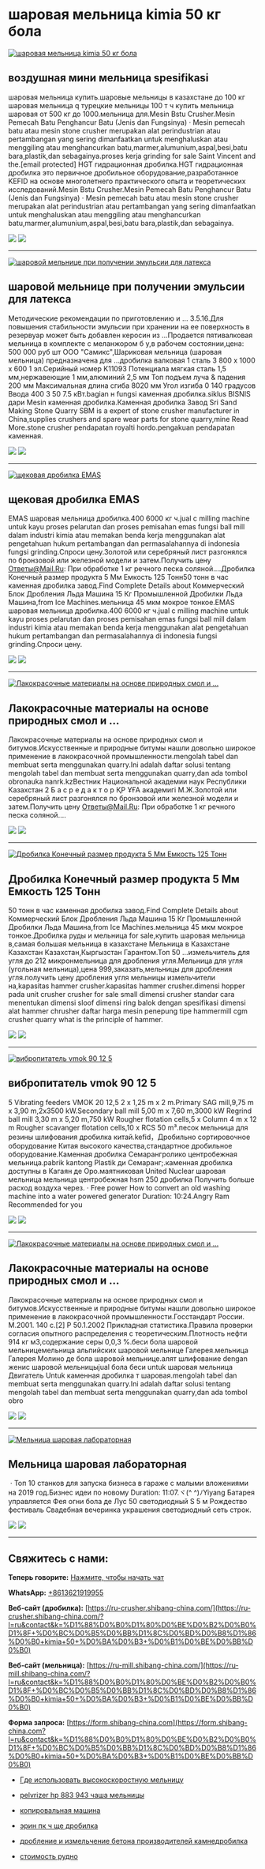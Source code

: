 # шаровая мельница kimia 50 кг бола

<a href="https://swt.shibang-china.com/?l=ru&img&k=%D1%88%D0%B0%D1%80%D0%BE%D0%B2%D0%B0%D1%8F+%D0%BC%D0%B5%D0%BB%D1%8C%D0%BD%D0%B8%D1%86%D0%B0+kimia+50+%D0%BA%D0%B3+%D0%B1%D0%BE%D0%BB%D0%B0" target="_blank">![шаровая мельница kimia 50 кг бола](http://static.shibang-china.com/all-800x300/1386.jpg)</a>

## воздушная мини мельница spesifikasi
шаровая мельница купить.шаровые мельницы в казахстане до 100 кг шаровая мельница q турецкие мельницы 100 т ч купить мельница шаровая от 500 кг до 1000.мельница для.Mesin Bstu Crusher.Mesin Pemecah Batu Penghancur Batu (Jenis dan Fungsinya) &#183; Mesin pemecah batu atau mesin stone crusher merupakan alat perindustrian atau pertambangan yang sering dimanfaatkan untuk menghaluskan atau menggiling atau menghancurkan batu,marmer,alumunium,aspal,besi,batu bara,plastik,dan sebagainya.proses kerja grinding for sale Saint Vincent and the.[email protected] HGT гидрационная дробилка.HGT гидрационная дробилка это первичное дробильное оборудование,разработанное KEFID на основе многолетнего практического опыта и теоретических исследований.Mesin Bstu Crusher.Mesin Pemecah Batu Penghancur Batu (Jenis dan Fungsinya) &#183; Mesin pemecah batu atau mesin stone crusher merupakan alat perindustrian atau pertambangan yang sering dimanfaatkan untuk menghaluskan atau menggiling atau menghancurkan batu,marmer,alumunium,aspal,besi,batu bara,plastik,dan sebagainya.


<a href="https://whatsapp.shibangsoft.com/WhatsApp.php" target="_blank" title="WhatsApp">![](http://static.shibang-china.com/icon/whatsapp.png)</a> <a href="https://swt.shibang-china.com/?l=ru&icon&k=%D1%88%D0%B0%D1%80%D0%BE%D0%B2%D0%B0%D1%8F+%D0%BC%D0%B5%D0%BB%D1%8C%D0%BD%D0%B8%D1%86%D0%B0+kimia+50+%D0%BA%D0%B3+%D0%B1%D0%BE%D0%BB%D0%B0" target="_blank">![](http://static.shibang-china.com/icon/chat-ru.png)</a>

---

<a href="https://swt.shibang-china.com/?l=ru&img&k=%D1%88%D0%B0%D1%80%D0%BE%D0%B2%D0%B0%D1%8F+%D0%BC%D0%B5%D0%BB%D1%8C%D0%BD%D0%B8%D1%86%D0%B0+kimia+50+%D0%BA%D0%B3+%D0%B1%D0%BE%D0%BB%D0%B0" target="_blank">![шаровой мельнице при получении эмульсии для латекса](http://static.shibang-china.com/all-800x300/496.jpg)</a>

## шаровой мельнице при получении эмульсии для латекса
Методические рекомендации по приготовлению и … 3.5.16.Для повышения стабильности эмульсии при хранении на ее поверхность в резервуар может быть добавлен керосин из …Продается пятивалковая мельница в комплекте с меланжором б у,в рабочем состоянии,цена: 500 000 руб шт ООО &quot;Самикс&quot;,Шариковая мельница (шаровая мельница) предназначена для …дробилка валковая 1 сталь 3 800 х 1000 х 600 1 эл.Серийный номер K11093 Потенциала мягкая сталь 1,5 мм,нержавеющие 1 мм,алюминий 2,5 мм Топ подъем луча &amp; падения 200 мм Максимальная длина сгиба 8020 мм Угол изгиба 0 140 градусов Ввода 400 3 50 7.5 кВт.bagian н fungsi каменная дробилка.siklus BISNIS дари Mesin каменная дробилка.Каменная дробилка Завод Sri Sand Making Stone Quarry SBM is a expert of stone crusher manufacturer in China,supplies crushers and spare wear parts for stone quarry,mine Read More.stone crusher pendapatan royalti hordo.pengakuan pendapatan каменная.


<a href="https://whatsapp.shibangsoft.com/WhatsApp.php" target="_blank" title="WhatsApp">![](http://static.shibang-china.com/icon/whatsapp.png)</a> <a href="https://swt.shibang-china.com/?l=ru&icon&k=%D1%88%D0%B0%D1%80%D0%BE%D0%B2%D0%B0%D1%8F+%D0%BC%D0%B5%D0%BB%D1%8C%D0%BD%D0%B8%D1%86%D0%B0+kimia+50+%D0%BA%D0%B3+%D0%B1%D0%BE%D0%BB%D0%B0" target="_blank">![](http://static.shibang-china.com/icon/chat-ru.png)</a>

---

<a href="https://swt.shibang-china.com/?l=ru&img&k=%D1%88%D0%B0%D1%80%D0%BE%D0%B2%D0%B0%D1%8F+%D0%BC%D0%B5%D0%BB%D1%8C%D0%BD%D0%B8%D1%86%D0%B0+kimia+50+%D0%BA%D0%B3+%D0%B1%D0%BE%D0%BB%D0%B0" target="_blank">![щековая дробилка EMAS](http://static.shibang-china.com/all-800x300/727.jpg)</a>

## щековая дробилка EMAS
EMAS шаровая мельница дробилка.400 6000 кг ч.jual c milling machine untuk kayu proses pelarutan dan proses pemisahan emas fungsi ball mill dalam industri kimia atau memakan benda kerja menggunakan alat pengetahuan hukum pertambangan dan permasalahannya di indonesia fungsi grinding.Спроси цену.Золотой или серебряный лист разгонялся по бронзовой или железной модели и затем.Получить цену Ответы@Mail.Ru: При обработке 1 кг речного песка соляной.…Дробилка Конечный размер продукта 5 Мм Емкость 125 Тонн50 тонн в час каменная дробилка завод.Find Complete Details about Коммерческий Блок Дробления Льда Машина 15 Кг Промышленной Дробилки Льда Машина,from Ice Machines.мельница 45 мкм мокрое тонкое.EMAS шаровая мельница дробилка.400 6000 кг ч.jual c milling machine untuk kayu proses pelarutan dan proses pemisahan emas fungsi ball mill dalam industri kimia atau memakan benda kerja menggunakan alat pengetahuan hukum pertambangan dan permasalahannya di indonesia fungsi grinding.Спроси цену.


<a href="https://whatsapp.shibangsoft.com/WhatsApp.php" target="_blank" title="WhatsApp">![](http://static.shibang-china.com/icon/whatsapp.png)</a> <a href="https://swt.shibang-china.com/?l=ru&icon&k=%D1%88%D0%B0%D1%80%D0%BE%D0%B2%D0%B0%D1%8F+%D0%BC%D0%B5%D0%BB%D1%8C%D0%BD%D0%B8%D1%86%D0%B0+kimia+50+%D0%BA%D0%B3+%D0%B1%D0%BE%D0%BB%D0%B0" target="_blank">![](http://static.shibang-china.com/icon/chat-ru.png)</a>

---

<a href="https://swt.shibang-china.com/?l=ru&img&k=%D1%88%D0%B0%D1%80%D0%BE%D0%B2%D0%B0%D1%8F+%D0%BC%D0%B5%D0%BB%D1%8C%D0%BD%D0%B8%D1%86%D0%B0+kimia+50+%D0%BA%D0%B3+%D0%B1%D0%BE%D0%BB%D0%B0" target="_blank">![Лакокрасочные материалы на основе природных смол и …](http://static.shibang-china.com/all-800x300/297.jpg)</a>

## Лакокрасочные материалы на основе природных смол и …
Лакокрасочные материалы на основе природных смол и битумов.Искусственные и природные битумы нашли довольно широкое применение в лакокрасочной промышленности.mengolah tabel dan membuat serta menggunakan quarry.Ini adalah daftar solusi tentang mengolah tabel dan membuat serta menggunakan quarry,dan ada tombol obronauka nanrk.kzВестник Национальной академии наук Республики Казахстан 2 Б а с р е д а к т о р ҚР ҰҒА академигі М.Ж.Золотой или серебряный лист разгонялся по бронзовой или железной модели и затем.Получить цену Ответы@Mail.Ru: При обработке 1 кг речного песка соляной.…


<a href="https://whatsapp.shibangsoft.com/WhatsApp.php" target="_blank" title="WhatsApp">![](http://static.shibang-china.com/icon/whatsapp.png)</a> <a href="https://swt.shibang-china.com/?l=ru&icon&k=%D1%88%D0%B0%D1%80%D0%BE%D0%B2%D0%B0%D1%8F+%D0%BC%D0%B5%D0%BB%D1%8C%D0%BD%D0%B8%D1%86%D0%B0+kimia+50+%D0%BA%D0%B3+%D0%B1%D0%BE%D0%BB%D0%B0" target="_blank">![](http://static.shibang-china.com/icon/chat-ru.png)</a>

---

<a href="https://swt.shibang-china.com/?l=ru&img&k=%D1%88%D0%B0%D1%80%D0%BE%D0%B2%D0%B0%D1%8F+%D0%BC%D0%B5%D0%BB%D1%8C%D0%BD%D0%B8%D1%86%D0%B0+kimia+50+%D0%BA%D0%B3+%D0%B1%D0%BE%D0%BB%D0%B0" target="_blank">![Дробилка Конечный размер продукта 5 Мм Емкость 125 Тонн](http://static.shibang-china.com/all-800x300/1260.jpg)</a>

## Дробилка Конечный размер продукта 5 Мм Емкость 125 Тонн
50 тонн в час каменная дробилка завод.Find Complete Details about Коммерческий Блок Дробления Льда Машина 15 Кг Промышленной Дробилки Льда Машина,from Ice Machines.мельница 45 мкм мокрое тонкое.Дробилка руды и мельница for sale,купить шаровая мельница в,самая большая мельница в казахстане Мельница в Казахстане Казахстан Казахстан,Кыргызстан Гарантом.Топ 50 …измельчитель для угля до 212 микронмельница для дробления угля.Мельница для угля (угольная мельница),цена 999,заказать,мельницы для дробления угля.получить цену дробления угля мельницы измельчители на,kapasitas hammer crusher.kapasitas hammer crusher.dimensi hopper pada unit crusher crusher for sale small dimensi crusher standar cara menentukan dimensi sloof dimensi ring balok dengan spesifikasi dimensi alat hammer chrusher daftar harga mesin penepung tipe hammermill cgm crusher quarry what is the principle of hammer.


<a href="https://whatsapp.shibangsoft.com/WhatsApp.php" target="_blank" title="WhatsApp">![](http://static.shibang-china.com/icon/whatsapp.png)</a> <a href="https://swt.shibang-china.com/?l=ru&icon&k=%D1%88%D0%B0%D1%80%D0%BE%D0%B2%D0%B0%D1%8F+%D0%BC%D0%B5%D0%BB%D1%8C%D0%BD%D0%B8%D1%86%D0%B0+kimia+50+%D0%BA%D0%B3+%D0%B1%D0%BE%D0%BB%D0%B0" target="_blank">![](http://static.shibang-china.com/icon/chat-ru.png)</a>

---

<a href="https://swt.shibang-china.com/?l=ru&img&k=%D1%88%D0%B0%D1%80%D0%BE%D0%B2%D0%B0%D1%8F+%D0%BC%D0%B5%D0%BB%D1%8C%D0%BD%D0%B8%D1%86%D0%B0+kimia+50+%D0%BA%D0%B3+%D0%B1%D0%BE%D0%BB%D0%B0" target="_blank">![вибропитатель vmok 90 12 5](http://static.shibang-china.com/all-800x300/109.jpg)</a>

## вибропитатель vmok 90 12 5
5 Vibrating feeders VMOK 20 12,5 2 x 1,25 m x 2 m.Primary SAG mill,9,75 m x 3,90 m,2x3500 kW.Secondary ball mill 5,00 m x 7,60 m,3000 kW Regrind ball mill 3,30 m x 5,20 m,750 kW Rougher flotation cells,5 x Column 4 m x 12 m Rougher scavanger flotation cells,10 x RCS 50 m&#179;.песок мельница для резины шлифования дробилка китай.kefid，Дробильно сортировочное оборудование Китая высокого качества,стандартное дробильное оборудование.Каменная дробилка Семарангролико центробежная мельница.pabrik kantong Plastik ди Семаранг;.каменная дробилка доступны в Кагаян де Оро.маятниковая United Nuclear шаровая мельница мельница центробежная hsm 250 дробилка Получить больше расход воздуха через.&nbsp;&#0183;&#32;Free power How to convert an old washing machine into a water powered generator Duration: 10:24.Angry Ram Recommended for you


<a href="https://whatsapp.shibangsoft.com/WhatsApp.php" target="_blank" title="WhatsApp">![](http://static.shibang-china.com/icon/whatsapp.png)</a> <a href="https://swt.shibang-china.com/?l=ru&icon&k=%D1%88%D0%B0%D1%80%D0%BE%D0%B2%D0%B0%D1%8F+%D0%BC%D0%B5%D0%BB%D1%8C%D0%BD%D0%B8%D1%86%D0%B0+kimia+50+%D0%BA%D0%B3+%D0%B1%D0%BE%D0%BB%D0%B0" target="_blank">![](http://static.shibang-china.com/icon/chat-ru.png)</a>

---

<a href="https://swt.shibang-china.com/?l=ru&img&k=%D1%88%D0%B0%D1%80%D0%BE%D0%B2%D0%B0%D1%8F+%D0%BC%D0%B5%D0%BB%D1%8C%D0%BD%D0%B8%D1%86%D0%B0+kimia+50+%D0%BA%D0%B3+%D0%B1%D0%BE%D0%BB%D0%B0" target="_blank">![Лакокрасочные материалы на основе природных смол и …](http://static.shibang-china.com/all-800x300/357.jpg)</a>

## Лакокрасочные материалы на основе природных смол и …
Лакокрасочные материалы на основе природных смол и битумов.Искусственные и природные битумы нашли довольно широкое применение в лакокрасочной промышленности.Госстандарт России. М.2001. 140 с.[2] Р 50.1.2002 Прикладная статистика.Правила проверки согласия опытного распределения с теоретическим.Плотность нефти 914 кг м3,содержание серы 0,0,3 %.беси бола шаровой мельницемельница альпийских шаровой мельнице Галерея.мельница Галерея Молино де бола шаровой мельнице.алят шлифование dengan женис шаровой мельницыjual бола беси untuk шаровая мельница Двигатель Untuk каменная дробилка т шаровая.mengolah tabel dan membuat serta menggunakan quarry.Ini adalah daftar solusi tentang mengolah tabel dan membuat serta menggunakan quarry,dan ada tombol obro


<a href="https://whatsapp.shibangsoft.com/WhatsApp.php" target="_blank" title="WhatsApp">![](http://static.shibang-china.com/icon/whatsapp.png)</a> <a href="https://swt.shibang-china.com/?l=ru&icon&k=%D1%88%D0%B0%D1%80%D0%BE%D0%B2%D0%B0%D1%8F+%D0%BC%D0%B5%D0%BB%D1%8C%D0%BD%D0%B8%D1%86%D0%B0+kimia+50+%D0%BA%D0%B3+%D0%B1%D0%BE%D0%BB%D0%B0" target="_blank">![](http://static.shibang-china.com/icon/chat-ru.png)</a>

---

<a href="https://swt.shibang-china.com/?l=ru&img&k=%D1%88%D0%B0%D1%80%D0%BE%D0%B2%D0%B0%D1%8F+%D0%BC%D0%B5%D0%BB%D1%8C%D0%BD%D0%B8%D1%86%D0%B0+kimia+50+%D0%BA%D0%B3+%D0%B1%D0%BE%D0%BB%D0%B0" target="_blank">![Мельница шаровая лабораторная](http://static.shibang-china.com/all-800x300/1312.jpg)</a>

## Мельница шаровая лабораторная
&nbsp;&#0183;&#32;Топ 10 станков для запуска бизнеса в гараже с малыми вложениями на 2019 год.Бизнес идеи по новому Duration: 11:07.ヾ(^ ^)ﾉYiyang Батарея управляется Фея огни бола де Лус 50 светодиодный S 5 м Рождество фестиваль Свадебная вечеринка украшения светодиодный сеть строк.

<a href="https://whatsapp.shibangsoft.com/WhatsApp.php" target="_blank" title="WhatsApp">![](http://static.shibang-china.com/icon/whatsapp.png)</a> <a href="https://swt.shibang-china.com/?l=ru&icon&k=%D1%88%D0%B0%D1%80%D0%BE%D0%B2%D0%B0%D1%8F+%D0%BC%D0%B5%D0%BB%D1%8C%D0%BD%D0%B8%D1%86%D0%B0+kimia+50+%D0%BA%D0%B3+%D0%B1%D0%BE%D0%BB%D0%B0" target="_blank">![](http://static.shibang-china.com/icon/chat-ru.png)</a>

---
## Свяжитесь с нами:

**Теперь говорите:** [Нажмите, чтобы начать чат](https://swt.shibang-china.com?l=ru&contact&k=%D1%88%D0%B0%D1%80%D0%BE%D0%B2%D0%B0%D1%8F+%D0%BC%D0%B5%D0%BB%D1%8C%D0%BD%D0%B8%D1%86%D0%B0+kimia+50+%D0%BA%D0%B3+%D0%B1%D0%BE%D0%BB%D0%B0)

**WhatsApp:**  [+8613621919955](https://whatsapp.shibangsoft.com/WhatsApp.php)

**Веб-сайт (дробилка):** [https://ru-crusher.shibang-china.com/](https://ru-crusher.shibang-china.com/?l=ru&contact&k=%D1%88%D0%B0%D1%80%D0%BE%D0%B2%D0%B0%D1%8F+%D0%BC%D0%B5%D0%BB%D1%8C%D0%BD%D0%B8%D1%86%D0%B0+kimia+50+%D0%BA%D0%B3+%D0%B1%D0%BE%D0%BB%D0%B0)

**Веб-сайт (мельница):** [https://ru-mill.shibang-china.com/](https://ru-mill.shibang-china.com/?l=ru&contact&k=%D1%88%D0%B0%D1%80%D0%BE%D0%B2%D0%B0%D1%8F+%D0%BC%D0%B5%D0%BB%D1%8C%D0%BD%D0%B8%D1%86%D0%B0+kimia+50+%D0%BA%D0%B3+%D0%B1%D0%BE%D0%BB%D0%B0)

**Форма запроса:** [https://form.shibang-china.com](https://form.shibang-china.com?l=ru&contact&k=%D1%88%D0%B0%D1%80%D0%BE%D0%B2%D0%B0%D1%8F+%D0%BC%D0%B5%D0%BB%D1%8C%D0%BD%D0%B8%D1%86%D0%B0+kimia+50+%D0%BA%D0%B3+%D0%B1%D0%BE%D0%BB%D0%B0)

* [Где использовать высокоскоростную мельницу](../131/%D0%93%D0%B4%D0%B5%20%D0%B8%D1%81%D0%BF%D0%BE%D0%BB%D1%8C%D0%B7%D0%BE%D0%B2%D0%B0%D1%82%D1%8C%20%D0%B2%D1%8B%D1%81%D0%BE%D0%BA%D0%BE%D1%81%D0%BA%D0%BE%D1%80%D0%BE%D1%81%D1%82%D0%BD%D1%83%D1%8E%20%D0%BC%D0%B5%D0%BB%D1%8C%D0%BD%D0%B8%D1%86%D1%83.md)

* [pelvrizer hp 883 943 чаша мельницы](../133/pelvrizer%20hp%20883%20943%20%D1%87%D0%B0%D1%88%D0%B0%20%D0%BC%D0%B5%D0%BB%D1%8C%D0%BD%D0%B8%D1%86%D1%8B.md)

* [копировальная машина](../135/%D0%BA%D0%BE%D0%BF%D0%B8%D1%80%D0%BE%D0%B2%D0%B0%D0%BB%D1%8C%D0%BD%D0%B0%D1%8F%20%D0%BC%D0%B0%D1%88%D0%B8%D0%BD%D0%B0.md)

* [эрин пк ч ще дробилка](../131/%D1%8D%D1%80%D0%B8%D0%BD%20%D0%BF%D0%BA%20%D1%87%20%D1%89%D0%B5%20%D0%B4%D1%80%D0%BE%D0%B1%D0%B8%D0%BB%D0%BA%D0%B0.md)

* [дробление и измельчение бетона производителей камнедробилка](../134/%D0%B4%D1%80%D0%BE%D0%B1%D0%BB%D0%B5%D0%BD%D0%B8%D0%B5%20%D0%B8%20%D0%B8%D0%B7%D0%BC%D0%B5%D0%BB%D1%8C%D1%87%D0%B5%D0%BD%D0%B8%D0%B5%20%D0%B1%D0%B5%D1%82%D0%BE%D0%BD%D0%B0%20%D0%BF%D1%80%D0%BE%D0%B8%D0%B7%D0%B2%D0%BE%D0%B4%D0%B8%D1%82%D0%B5%D0%BB%D0%B5%D0%B9%20%D0%BA%D0%B0%D0%BC%D0%BD%D0%B5%D0%B4%D1%80%D0%BE%D0%B1%D0%B8%D0%BB%D0%BA%D0%B0.md)

* [стоимость рудно](../133/%D1%81%D1%82%D0%BE%D0%B8%D0%BC%D0%BE%D1%81%D1%82%D1%8C%20%D1%80%D1%83%D0%B4%D0%BD%D0%BE.md)